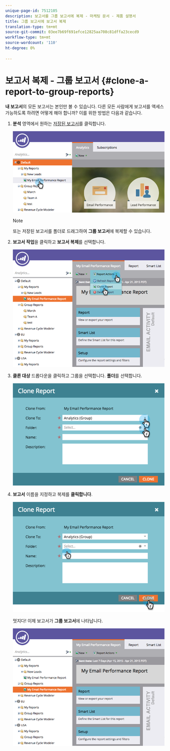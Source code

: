 ```yaml
---
unique-page-id: 7512105
description: 보고서를 그룹 보고서에 복제 - 마케팅 문서 - 제품 설명서
title: 그룹 보고서에 보고서 복제
translation-type: tm+mt
source-git-commit: 03ee7b69f691efce12825aa708c81dffa23cecd9
workflow-type: tm+mt
source-wordcount: '110'
ht-degree: 0%

---
```



# 보고서 복제 - 그룹 보고서 {#clone-a-report-to-group-reports}

**내 보고서**의 모든 보고서는 본인만 볼 수 있습니다. 다른 모든 사람에게 보고서를 액세스 가능하도록 하려면 어떻게 해야 합니까? 이를 위한 방법은 다음과 같습니다.

1. **분석** 영역에서 원하는 [저장된 보고서](/help/marketo/product-docs/reporting/basic-reporting/creating-reports/save-a-report.md)를 클릭합니다.

   ![](assets/image2015-4-21-11-3a25-3a54.png)

   >[!NOTE]
   >
   >또는 저장된 보고서를 폴더로 드래그하여 **그룹 보고서**&#x200B;에 복제할 수 있습니다.

1. **보고서 작업**&#x200B;을 클릭하고 **보고서 복제**&#x200B;를 선택합니다.

   ![](assets/image2015-4-21-11-3a29-3a32.png)

1. **클론 대상** 드롭다운을 클릭하고 그룹을 선택합니다. **폴더**&#x200B;를 선택합니다.

   ![](assets/image2015-4-21-11-3a32-3a0.png)

1. **보고서** 이름을 지정하고 복제를  **클릭합니다**.

   ![](assets/image2015-4-21-11-3a33-3a11.png)

   멋지다! 이제 보고서가 **그룹 보고서**&#x200B;에 나타납니다.

   ![](assets/image2015-4-21-11-3a37-3a25.png)
